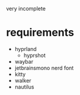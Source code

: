 very incomplete

# requirements
- hyprland
  - hyprshot
- waybar
- jetbrainsmono nerd font
- kitty
- walker
- nautilus
